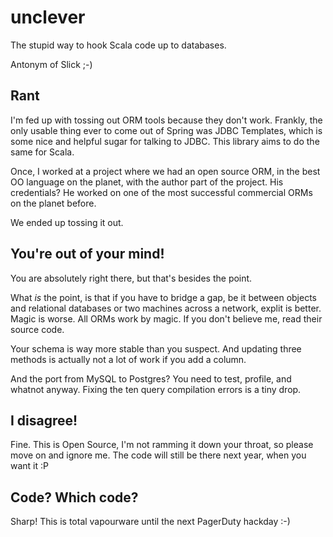 # unclever
The stupid way to hook Scala code up to databases.

Antonym of Slick ;-)

## Rant
I'm fed up with tossing out ORM tools because they don't work. Frankly, the only usable thing ever to come out of Spring was JDBC Templates, which is some nice and helpful sugar for talking to JDBC. This library aims to do the same for Scala.

Once, I worked at a project where we had an open source ORM, in the best OO language on the planet, with the author part of the project. His credentials? He worked on one of the most successful commercial ORMs on the planet before.

We ended up tossing it out. 

## You're out of your mind!
You are absolutely right there, but that's besides the point. 

What *is* the point, is that if you have to bridge a gap, be it between objects and relational databases or two machines across a network, explit is better. Magic is worse. All ORMs work by magic. If you don't believe me, read their source code.

Your schema is way more stable than you suspect. And updating three methods is actually not a lot of work if you add a column. 

And the port from MySQL to Postgres? You need to test, profile, and whatnot anyway. Fixing the ten query compilation errors is a tiny drop. 

## I disagree!
Fine. This is Open Source, I'm not ramming it down your throat, so please move on and ignore me. The code will still be there next year, when you want it :P

## Code? Which code?
Sharp! This is total vapourware until the next PagerDuty hackday :-)

